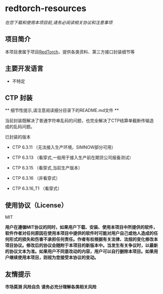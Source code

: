 # redtorch-resources

*在您下载和使用本项目前,请务必阅读相关协议和注意事项*

## 项目简介

本项目隶属于项目[RedTorch](https://github.com/sun0x00/redtorch "RedTorch")，提供各类资料、第三方接口封装细节等

## 主要开发语言
+ 不特定

## CTP 封装

** 细节性提示,请注意阅读细分目录下的README.md文件 **

当前封装既解决了普通字符串乱码的问题，也完全解决了CTP结算单截断传输造成的乱码问题。

已封装的版本

+ CTP 6.3.11 （无法接入生产环境，SIMNOW部分可用）

+ CTP 6.3.13 （看穿式,一般用于接入生产前在期货公司报备测试）

+ CTP 6.3.15 （看穿式,当前生产版本）

+ CTP 6.3.16 （非看穿式）

+ CTP 6.3.16_T1 （看穿式）

## 使用协议（License）
MIT

**用户在遵循MIT协议的同时，如果用户下载、安装、使用本项目中所提供的软件，软件作者对任何原因在使用本项目中提供的软件时可能对用户自己或他人造成的任何形式的损失和伤害不承担任何责任。作者有权根据有关法律、法规的变化修改本项目协议。修改后的协议会随附于本项目的新版本中。当发生有关争议时，以最新的协议文本为准。如果用户不同意改动的内容，用户可以自行删除本项目。如果用户继续使用本项目，则视为您接受本协议的变动。**

## 友情提示

**市场莫测 风险自负**
**请务必充分理解各类相关风险**